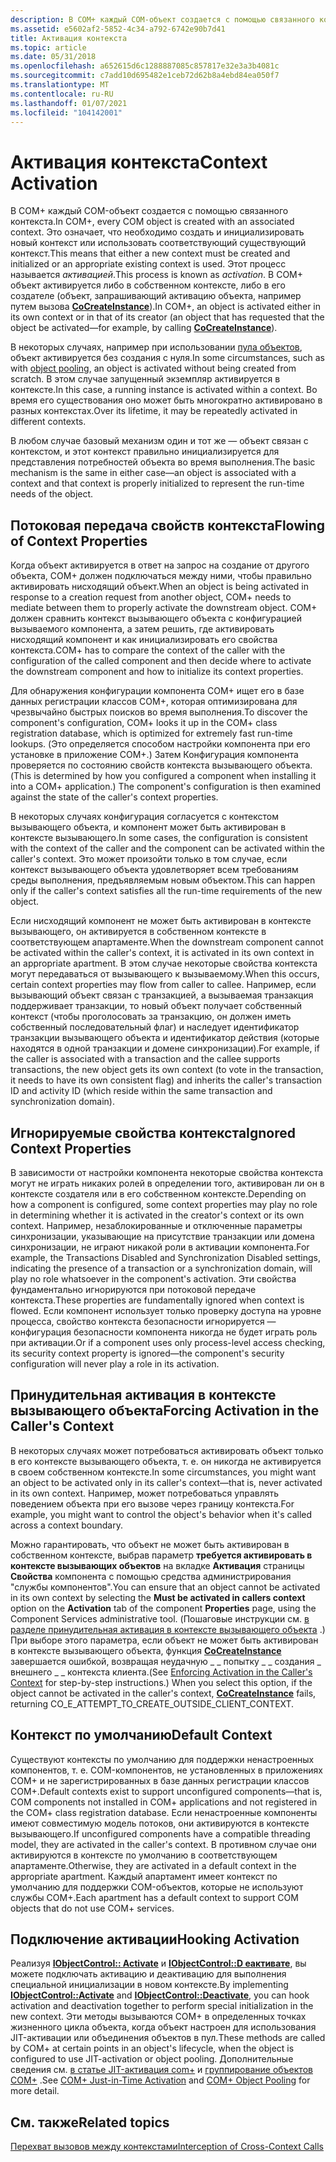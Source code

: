 ```yaml
---
description: В COM+ каждый COM-объект создается с помощью связанного контекста.
ms.assetid: e5602af2-5852-4c34-a792-6742e90b7d41
title: Активация контекста
ms.topic: article
ms.date: 05/31/2018
ms.openlocfilehash: a652615d6c1288887085c857817e32e3a3b4081c
ms.sourcegitcommit: c7add10d695482e1ceb72d62b8a4ebd84ea050f7
ms.translationtype: MT
ms.contentlocale: ru-RU
ms.lasthandoff: 01/07/2021
ms.locfileid: "104142001"
---
```

# <a name="context-activation"></a><span data-ttu-id="80e33-103">Активация контекста</span><span class="sxs-lookup"><span data-stu-id="80e33-103">Context Activation</span></span>

<span data-ttu-id="80e33-104">В COM+ каждый COM-объект создается с помощью связанного контекста.</span><span class="sxs-lookup"><span data-stu-id="80e33-104">In COM+, every COM object is created with an associated context.</span></span> <span data-ttu-id="80e33-105">Это означает, что необходимо создать и инициализировать новый контекст или использовать соответствующий существующий контекст.</span><span class="sxs-lookup"><span data-stu-id="80e33-105">This means that either a new context must be created and initialized or an appropriate existing context is used.</span></span> <span data-ttu-id="80e33-106">Этот процесс называется *активацией*.</span><span class="sxs-lookup"><span data-stu-id="80e33-106">This process is known as *activation*.</span></span> <span data-ttu-id="80e33-107">В COM+ объект активируется либо в собственном контексте, либо в его создателе (объект, запрашивающий активацию объекта, например путем вызова [**CoCreateInstance**](/windows/desktop/api/combaseapi/nf-combaseapi-cocreateinstance)).</span><span class="sxs-lookup"><span data-stu-id="80e33-107">In COM+, an object is activated either in its own context or in that of its creator (an object that has requested that the object be activated—for example, by calling [**CoCreateInstance**](/windows/desktop/api/combaseapi/nf-combaseapi-cocreateinstance)).</span></span>

<span data-ttu-id="80e33-108">В некоторых случаях, например при использовании [пула объектов](com--object-pooling.md), объект активируется без создания с нуля.</span><span class="sxs-lookup"><span data-stu-id="80e33-108">In some circumstances, such as with [object pooling](com--object-pooling.md), an object is activated without being created from scratch.</span></span> <span data-ttu-id="80e33-109">В этом случае запущенный экземпляр активируется в контексте.</span><span class="sxs-lookup"><span data-stu-id="80e33-109">In this case, a running instance is activated within a context.</span></span> <span data-ttu-id="80e33-110">Во время его существования оно может быть многократно активировано в разных контекстах.</span><span class="sxs-lookup"><span data-stu-id="80e33-110">Over its lifetime, it may be repeatedly activated in different contexts.</span></span>

<span data-ttu-id="80e33-111">В любом случае базовый механизм один и тот же — объект связан с контекстом, и этот контекст правильно инициализируется для представления потребностей объекта во время выполнения.</span><span class="sxs-lookup"><span data-stu-id="80e33-111">The basic mechanism is the same in either case—an object is associated with a context and that context is properly initialized to represent the run-time needs of the object.</span></span>

## <a name="flowing-of-context-properties"></a><span data-ttu-id="80e33-112">Потоковая передача свойств контекста</span><span class="sxs-lookup"><span data-stu-id="80e33-112">Flowing of Context Properties</span></span>

<span data-ttu-id="80e33-113">Когда объект активируется в ответ на запрос на создание от другого объекта, COM+ должен подключаться между ними, чтобы правильно активировать нисходящий объект.</span><span class="sxs-lookup"><span data-stu-id="80e33-113">When an object is being activated in response to a creation request from another object, COM+ needs to mediate between them to properly activate the downstream object.</span></span> <span data-ttu-id="80e33-114">COM+ должен сравнить контекст вызывающего объекта с конфигурацией вызываемого компонента, а затем решить, где активировать нисходящий компонент и как инициализировать его свойства контекста.</span><span class="sxs-lookup"><span data-stu-id="80e33-114">COM+ has to compare the context of the caller with the configuration of the called component and then decide where to activate the downstream component and how to initialize its context properties.</span></span>

<span data-ttu-id="80e33-115">Для обнаружения конфигурации компонента COM+ ищет его в базе данных регистрации классов COM+, которая оптимизирована для чрезвычайно быстрых поисков во время выполнения.</span><span class="sxs-lookup"><span data-stu-id="80e33-115">To discover the component's configuration, COM+ looks it up in the COM+ class registration database, which is optimized for extremely fast run-time lookups.</span></span> <span data-ttu-id="80e33-116">(Это определяется способом настройки компонента при его установке в приложение COM+.) Затем Конфигурация компонента проверяется по состоянию свойств контекста вызывающего объекта.</span><span class="sxs-lookup"><span data-stu-id="80e33-116">(This is determined by how you configured a component when installing it into a COM+ application.) The component's configuration is then examined against the state of the caller's context properties.</span></span>

<span data-ttu-id="80e33-117">В некоторых случаях конфигурация согласуется с контекстом вызывающего объекта, и компонент может быть активирован в контексте вызывающего.</span><span class="sxs-lookup"><span data-stu-id="80e33-117">In some cases, the configuration is consistent with the context of the caller and the component can be activated within the caller's context.</span></span> <span data-ttu-id="80e33-118">Это может произойти только в том случае, если контекст вызывающего объекта удовлетворяет всем требованиям среды выполнения, предъявляемым новым объектом.</span><span class="sxs-lookup"><span data-stu-id="80e33-118">This can happen only if the caller's context satisfies all the run-time requirements of the new object.</span></span>

<span data-ttu-id="80e33-119">Если нисходящий компонент не может быть активирован в контексте вызывающего, он активируется в собственном контексте в соответствующем апартаменте.</span><span class="sxs-lookup"><span data-stu-id="80e33-119">When the downstream component cannot be activated within the caller's context, it is activated in its own context in an appropriate apartment.</span></span> <span data-ttu-id="80e33-120">В этом случае некоторые свойства контекста могут передаваться от вызывающего к вызываемому.</span><span class="sxs-lookup"><span data-stu-id="80e33-120">When this occurs, certain context properties may flow from caller to callee.</span></span> <span data-ttu-id="80e33-121">Например, если вызывающий объект связан с транзакцией, а вызываемая транзакция поддерживает транзакции, то новый объект получает собственный контекст (чтобы проголосовать за транзакцию, он должен иметь собственный последовательный флаг) и наследует идентификатор транзакции вызывающего объекта и идентификатор действия (которые находятся в одной транзакции и домене синхронизации).</span><span class="sxs-lookup"><span data-stu-id="80e33-121">For example, if the caller is associated with a transaction and the callee supports transactions, the new object gets its own context (to vote in the transaction, it needs to have its own consistent flag) and inherits the caller's transaction ID and activity ID (which reside within the same transaction and synchronization domain).</span></span>

## <a name="ignored-context-properties"></a><span data-ttu-id="80e33-122">Игнорируемые свойства контекста</span><span class="sxs-lookup"><span data-stu-id="80e33-122">Ignored Context Properties</span></span>

<span data-ttu-id="80e33-123">В зависимости от настройки компонента некоторые свойства контекста могут не играть никаких ролей в определении того, активирован ли он в контексте создателя или в его собственном контексте.</span><span class="sxs-lookup"><span data-stu-id="80e33-123">Depending on how a component is configured, some context properties may play no role in determining whether it is activated in the creator's context or its own context.</span></span> <span data-ttu-id="80e33-124">Например, незаблокированные и отключенные параметры синхронизации, указывающие на присутствие транзакции или домена синхронизации, не играют никакой роли в активации компонента.</span><span class="sxs-lookup"><span data-stu-id="80e33-124">For example, the Transactions Disabled and Synchronization Disabled settings, indicating the presence of a transaction or a synchronization domain, will play no role whatsoever in the component's activation.</span></span> <span data-ttu-id="80e33-125">Эти свойства фундаментально игнорируются при потоковой передаче контекста.</span><span class="sxs-lookup"><span data-stu-id="80e33-125">These properties are fundamentally ignored when context is flowed.</span></span> <span data-ttu-id="80e33-126">Если компонент использует только проверку доступа на уровне процесса, свойство контекста безопасности игнорируется — конфигурация безопасности компонента никогда не будет играть роль при активации.</span><span class="sxs-lookup"><span data-stu-id="80e33-126">Or if a component uses only process-level access checking, its security context property is ignored—the component's security configuration will never play a role in its activation.</span></span>

## <a name="forcing-activation-in-the-callers-context"></a><span data-ttu-id="80e33-127">Принудительная активация в контексте вызывающего объекта</span><span class="sxs-lookup"><span data-stu-id="80e33-127">Forcing Activation in the Caller's Context</span></span>

<span data-ttu-id="80e33-128">В некоторых случаях может потребоваться активировать объект только в его контексте вызывающего объекта, т. е. он никогда не активируется в своем собственном контексте.</span><span class="sxs-lookup"><span data-stu-id="80e33-128">In some circumstances, you might want an object to be activated only in its caller's context—that is, never activated in its own context.</span></span> <span data-ttu-id="80e33-129">Например, может потребоваться управлять поведением объекта при его вызове через границу контекста.</span><span class="sxs-lookup"><span data-stu-id="80e33-129">For example, you might want to control the object's behavior when it's called across a context boundary.</span></span>

<span data-ttu-id="80e33-130">Можно гарантировать, что объект не может быть активирован в собственном контексте, выбрав параметр **требуется активировать в контексте вызывающих объектов** на вкладке **Активация** страницы **Свойства** компонента с помощью средства администрирования "службы компонентов".</span><span class="sxs-lookup"><span data-stu-id="80e33-130">You can ensure that an object cannot be activated in its own context by selecting the **Must be activated in callers context** option on the **Activation** tab of the component **Properties** page, using the Component Services administrative tool.</span></span> <span data-ttu-id="80e33-131">(Пошаговые инструкции см. [в разделе принудительная активация в контексте вызывающего объекта](enforcing-activation-in-the-caller-s-context.md) .) При выборе этого параметра, если объект не может быть активирован в контексте вызывающего объекта, функция [**CoCreateInstance**](/windows/desktop/api/combaseapi/nf-combaseapi-cocreateinstance) завершается ошибкой, возвращая неудачную \_ \_ попытку \_ \_ создания \_ внешнего \_ \_ контекста клиента.</span><span class="sxs-lookup"><span data-stu-id="80e33-131">(See [Enforcing Activation in the Caller's Context](enforcing-activation-in-the-caller-s-context.md) for step-by-step instructions.) When you select this option, if the object cannot be activated in the caller's context, [**CoCreateInstance**](/windows/desktop/api/combaseapi/nf-combaseapi-cocreateinstance) fails, returning CO\_E\_ATTEMPT\_TO\_CREATE\_OUTSIDE\_CLIENT\_CONTEXT.</span></span>

## <a name="default-context"></a><span data-ttu-id="80e33-132">Контекст по умолчанию</span><span class="sxs-lookup"><span data-stu-id="80e33-132">Default Context</span></span>

<span data-ttu-id="80e33-133">Существуют контексты по умолчанию для поддержки ненастроенных компонентов, т. е. COM-компонентов, не установленных в приложениях COM+ и не зарегистрированных в базе данных регистрации классов COM+.</span><span class="sxs-lookup"><span data-stu-id="80e33-133">Default contexts exist to support unconfigured components—that is, COM components not installed in COM+ applications and not registered in the COM+ class registration database.</span></span> <span data-ttu-id="80e33-134">Если ненастроенные компоненты имеют совместимую модель потоков, они активируются в контексте вызывающего.</span><span class="sxs-lookup"><span data-stu-id="80e33-134">If unconfigured components have a compatible threading model, they are activated in the caller's context.</span></span> <span data-ttu-id="80e33-135">В противном случае они активируются в контексте по умолчанию в соответствующем апартаменте.</span><span class="sxs-lookup"><span data-stu-id="80e33-135">Otherwise, they are activated in a default context in the appropriate apartment.</span></span> <span data-ttu-id="80e33-136">Каждый апартамент имеет контекст по умолчанию для поддержки COM-объектов, которые не используют службы COM+.</span><span class="sxs-lookup"><span data-stu-id="80e33-136">Each apartment has a default context to support COM objects that do not use COM+ services.</span></span>

## <a name="hooking-activation"></a><span data-ttu-id="80e33-137">Подключение активации</span><span class="sxs-lookup"><span data-stu-id="80e33-137">Hooking Activation</span></span>

<span data-ttu-id="80e33-138">Реализуя [**IObjectControl:: Activate**](/windows/desktop/api/ComSvcs/nf-comsvcs-iobjectcontrol-activate) и [**IObjectControl::D еактивате**](/windows/desktop/api/ComSvcs/nf-comsvcs-iobjectcontrol-deactivate), вы можете подключать активацию и деактивацию для выполнения специальной инициализации в новом контексте.</span><span class="sxs-lookup"><span data-stu-id="80e33-138">By implementing [**IObjectControl::Activate**](/windows/desktop/api/ComSvcs/nf-comsvcs-iobjectcontrol-activate) and [**IObjectControl::Deactivate**](/windows/desktop/api/ComSvcs/nf-comsvcs-iobjectcontrol-deactivate), you can hook activation and deactivation together to perform special initialization in the new context.</span></span> <span data-ttu-id="80e33-139">Эти методы вызываются COM+ в определенных точках жизненного цикла объекта, когда объект настроен для использования JIT-активации или объединения объектов в пул.</span><span class="sxs-lookup"><span data-stu-id="80e33-139">These methods are called by COM+ at certain points in an object's lifecycle, when the object is configured to use JIT-activation or object pooling.</span></span> <span data-ttu-id="80e33-140">Дополнительные сведения см. [в статье JIT-активация com+](com--just-in-time-activation.md) и [группирование объектов COM+](com--object-pooling.md) .</span><span class="sxs-lookup"><span data-stu-id="80e33-140">See [COM+ Just-in-Time Activation](com--just-in-time-activation.md) and [COM+ Object Pooling](com--object-pooling.md) for more detail.</span></span>

## <a name="related-topics"></a><span data-ttu-id="80e33-141">См. также</span><span class="sxs-lookup"><span data-stu-id="80e33-141">Related topics</span></span>

<dl> <dt>

[<span data-ttu-id="80e33-142">Перехват вызовов между контекстами</span><span class="sxs-lookup"><span data-stu-id="80e33-142">Interception of Cross-Context Calls</span></span>](interception-of-cross-context-calls.md)
</dt> </dl>

 

 
